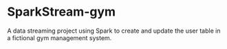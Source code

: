 # SparkStream-gym
A data streaming project using Spark to create and update the user table in a fictional gym management system.
